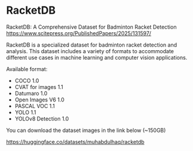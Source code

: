 # RacketDB
RacketDB: A Comprehensive Dataset for Badminton Racket Detection
https://www.scitepress.org/PublishedPapers/2025/131597/

RacketDB is a specialized dataset for badminton racket detection and analysis. This dataset includes a variety of formats to accommodate different use cases in machine learning and computer vision applications.

Available format:
- COCO 1.0
- CVAT for images 1.1
- Datumaro 1.0
- Open Images V6 1.0
- PASCAL VOC 1.1
- YOLO 1.1
- YOLOv8 Detection 1.0

You can download the dataset images in the link below (~150GB)

https://huggingface.co/datasets/muhabdulhaq/racketdb
